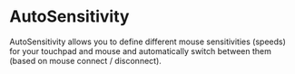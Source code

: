 # AutoSensitivity
AutoSensitivity allows you to define different mouse sensitivities (speeds) for your touchpad and mouse and automatically switch between them (based on mouse connect / disconnect).
